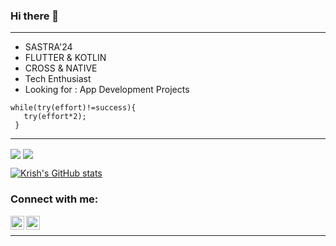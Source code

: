 ### Hi there 👋

---

- SASTRA'24
- FLUTTER & KOTLIN
- CROSS & NATIVE
- Tech Enthusiast
- Looking for : App Development Projects
```
while(try(effort)!=success){
   try(effort*2);
 }
```
---
<img align="center" src="https://github-readme-stats.vercel.app/api/top-langs/?username=krish-dev-7&theme=dark&layout=compact" />
<img align="center" src="https://github-readme-stats.vercel.app/api/?username=krish-dev-7h&theme=merko" />

 [![Krish's GitHub stats](https://github-readme-stats.vercel.app/api?username=krish-dev-7&&show_icons=true_color=ff0202&theme=algolia)](https://github.com/krish-dev-7/github-readme-stats)
 
 ### Connect with me:


[<img align="left" alt="codeSTACKr | LinkedIn" width="22px" src="https://cdn.jsdelivr.net/npm/simple-icons@v3/icons/linkedin.svg" />][linkedin]
[<img align="left" alt="codeSTACKr | Instagram" width="22px" src="https://cdn.jsdelivr.net/npm/simple-icons@v3/icons/instagram.svg" />][instagram]

<br />

---




[instagram]: https://www.instagram.com/_.krisxh._/
[linkedin]: https://www.linkedin.com/in/krishna-sundar-135938210/
